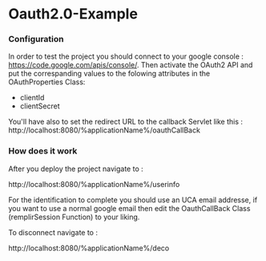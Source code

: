 # Oauth2.0-Example

### Configuration

In order to test the project you should connect to your google console : https://code.google.com/apis/console/.
Then activate the OAuth2 API and put the correspanding values to the folowing attributes in the OAuthProperties Class:
  - clientId
  - clientSecret

You'll have also to set the redirect URL to the callback Servlet like this : http://localhost:8080/%applicationName%/oauthCallBack

### How does it work

After you deploy the project navigate to :

http://localhost:8080/%applicationName%/userinfo

For the identification to complete you should use an UCA email addresse, if you want to use a normal google email then edit the OauthCallBack Class (remplirSession Function) to your liking.

To disconnect navigate to :

http://localhost:8080/%applicationName%/deco
